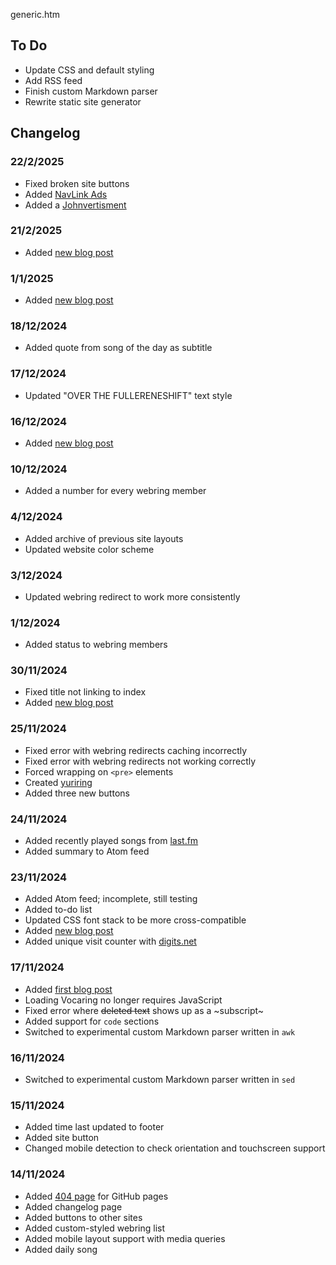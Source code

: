 generic.htm

## To Do

- Update CSS and default styling
- Add RSS feed
- Finish custom Markdown parser
- Rewrite static site generator

## Changelog

### 22/2/2025

- Fixed broken site buttons
- Added [NavLink Ads](https://dimden.dev/navlinkads/)
- Added a [Johnvertisment](https://john.citrons.xyz/)

### 21/2/2025

- Added [new blog post](/notes/2025/2/21.htm)

### 1/1/2025

- Added [new blog post](/notes/2025/1/1.htm)

### 18/12/2024

- Added quote from song of the day as subtitle

### 17/12/2024

- Updated "OVER THE FULLERENESHIFT" text style

### 16/12/2024

- Added [new blog post](/notes/2024/12/16.htm)

### 10/12/2024

- Added a number for every webring member

### 4/12/2024

- Added archive of previous site layouts
- Updated website color scheme

### 3/12/2024

- Updated webring redirect to work more consistently

### 1/12/2024

- Added status to webring members

### 30/11/2024

- Fixed title not linking to index
- Added [new blog post](/notes/2024/11/30.htm)

### 25/11/2024

- Fixed error with webring redirects caching incorrectly
- Fixed error with webring redirects not working correctly
- Forced wrapping on `<pre>` elements
- Created [yuriring](/webring.htm)
- Added three new buttons

### 24/11/2024

- Added recently played songs from [last.fm](https://www.last.fm/)
- Added summary to Atom feed

### 23/11/2024

- Added Atom feed; incomplete, still testing
- Added to-do list
- Updated CSS font stack to be more cross-compatible
- Added [new blog post](/notes/2024/11/23.htm)
- Added unique visit counter with [digits.net](https://digits.net)

### 17/11/2024

- Added [first blog post](/notes/2024/11/17.htm)
- Loading Vocaring no longer requires JavaScript
- Fixed error where ~~deleted text~~ shows up as a ~subscript~
- Added support for `code` sections
- Switched to experimental custom Markdown parser written in `awk`

### 16/11/2024

- Switched to experimental custom Markdown parser written in `sed`

### 15/11/2024

- Added time last updated to footer
- Added site button
- Changed mobile detection to check orientation and touchscreen support

### 14/11/2024

- Added [404 page](/404.html) for GitHub pages
- Added changelog page
- Added buttons to other sites
- Added custom-styled webring list
- Added mobile layout support with media queries
- Added daily song

